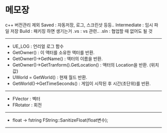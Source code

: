 # 메모장

c++ 버전관리 제외
Saved : 자동저장, 로그, 스크린샷 등등..
Intermediate : 임시 파일 저장
Build : 패키징 하면 생기는거
.vs : vs 관련..
.sln : 협업할 때 없어도 될 것

----

- UE_LOG : 언리얼 로그 함수
- GetOwner() : 이 액터를 소유한 액터를 반환.
- GetOwner()->GetName() : 액터의 이름을 반환.
- GetOwner()->GetTranform().GetLocation() : 액터의 Location을 반환. (위치값)
- UWorld = GetWorld() : 현재 월드 반환.
- GetWorld()->GetTimeSeconds() : 게임이 시작된 후 시간(초단위)를 반환.

----

* FVector : 벡터
* FRotator : 회전

----

* float -> fstring
FString::SanitizeFloat(float변수);

----
